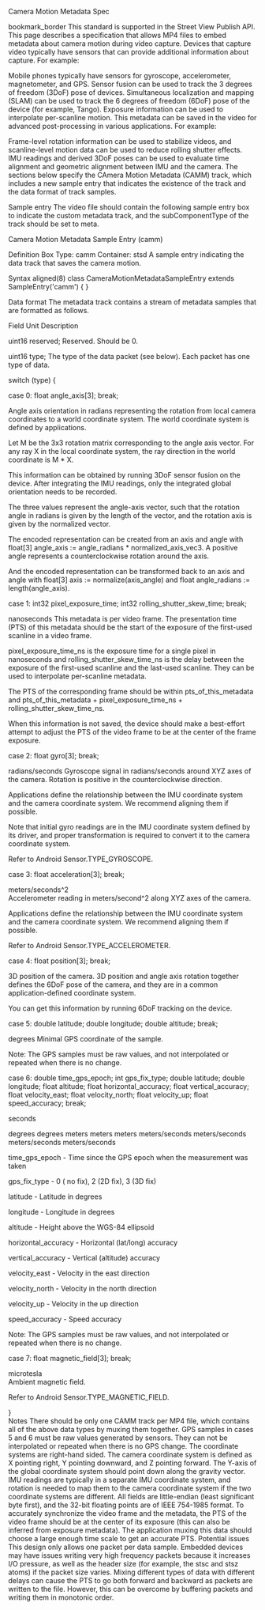 Camera Motion Metadata Spec

bookmark_border
This standard is supported in the Street View Publish API.
This page describes a specification that allows MP4 files to embed metadata about camera motion during video capture. Devices that capture video typically have sensors that can provide additional information about capture. For example:

Mobile phones typically have sensors for gyroscope, accelerometer, magnetometer, and GPS.
Sensor fusion can be used to track the 3 degrees of freedom (3DoF) pose of devices.
Simultaneous localization and mapping (SLAM) can be used to track the 6 degrees of freedom (6DoF) pose of the device (for example, Tango).
Exposure information can be used to interpolate per-scanline motion.
This metadata can be saved in the video for advanced post-processing in various applications. For example:

Frame-level rotation information can be used to stabilize videos, and scanline-level motion data can be used to reduce rolling shutter effects.
IMU readings and derived 3DoF poses can be used to evaluate time alignment and geometric alignment between IMU and the camera.
The sections below specify the CAmera Motion Metadata (CAMM) track, which includes a new sample entry that indicates the existence of the track and the data format of track samples.

Sample entry
The video file should contain the following sample entry box to indicate the custom metadata track, and the subComponentType of the track should be set to meta.


Camera Motion Metadata Sample Entry (camm)

Definition
Box Type: camm
Container: stsd
A sample entry indicating the data track that saves the camera motion.

Syntax
aligned(8) class CameraMotionMetadataSampleEntry extends SampleEntry('camm') {
}
  
Data format
The metadata track contains a stream of metadata samples that are formatted as follows.

Field	Unit	Description

uint16 reserved;
Reserved. Should be 0.

uint16 type;
The type of the data packet (see below). Each packet has one type of data.

switch (type) {

  case 0:
    float angle_axis[3];
  break;
          
Angle axis orientation in radians representing the rotation from local camera coordinates to a world coordinate system. The world coordinate system is defined by applications.

Let M be the 3x3 rotation matrix corresponding to the angle axis vector. For any ray X in the local coordinate system, the ray direction in the world coordinate is M * X.

This information can be obtained by running 3DoF sensor fusion on the device. After integrating the IMU readings, only the integrated global orientation needs to be recorded.

The three values represent the angle-axis vector, such that the rotation angle in radians is given by the length of the vector, and the rotation axis is given by the normalized vector.

The encoded representation can be created from an axis and angle with float[3] angle_axis := angle_radians * normalized_axis_vec3. A positive angle represents a counterclockwise rotation around the axis.

And the encoded representation can be transformed back to an axis and angle with float[3] axis := normalize(axis_angle) and float angle_radians := length(angle_axis).


  case 1:
    int32 pixel_exposure_time;
    int32 rolling_shutter_skew_time;
  break;
          
nanoseconds	
This metadata is per video frame. The presentation time (PTS) of this metadata should be the start of the exposure of the first-used scanline in a video frame.

pixel_exposure_time_ns is the exposure time for a single pixel in nanoseconds and rolling_shutter_skew_time_ns is the delay between the exposure of the first-used scanline and the last-used scanline. They can be used to interpolate per-scanline metadata.

The PTS of the corresponding frame should be within pts_of_this_metadata and pts_of_this_metadata + pixel_exposure_time_ns + rolling_shutter_skew_time_ns.

When this information is not saved, the device should make a best-effort attempt to adjust the PTS of the video frame to be at the center of the frame exposure.


  case 2:
    float gyro[3];
  break;
          
radians/seconds	
Gyroscope signal in radians/seconds around XYZ axes of the camera. Rotation is positive in the counterclockwise direction.

Applications define the relationship between the IMU coordinate system and the camera coordinate system. We recommend aligning them if possible.

Note that initial gyro readings are in the IMU coordinate system defined by its driver, and proper transformation is required to convert it to the camera coordinate system.

Refer to Android Sensor.TYPE_GYROSCOPE.


  case 3:
    float acceleration[3];
  break;
          
meters/seconds^2	
Accelerometer reading in meters/second^2 along XYZ axes of the camera.

Applications define the relationship between the IMU coordinate system and the camera coordinate system. We recommend aligning them if possible.

Refer to Android Sensor.TYPE_ACCELEROMETER.


  case 4:
    float position[3];
  break;
          
3D position of the camera. 3D position and angle axis rotation together defines the 6DoF pose of the camera, and they are in a common application-defined coordinate system.

You can get this information by running 6DoF tracking on the device.


  case 5:
    double latitude;
    double longitude;
    double altitude;
  break;
          
degrees	
Minimal GPS coordinate of the sample.

Note: The GPS samples must be raw values, and not interpolated or repeated when there is no change.

  case 6:
    double time_gps_epoch;
    int gps_fix_type;
    double latitude;
    double longitude;
    float altitude;
    float horizontal_accuracy;
    float vertical_accuracy;
    float velocity_east;
    float velocity_north;
    float velocity_up;
    float speed_accuracy;
  break;
          


seconds

degrees
degrees
meters
meters
meters
meters/seconds
meters/seconds
meters/seconds
meters/seconds
          
time_gps_epoch - Time since the GPS epoch when the measurement was taken

gps_fix_type - 0 ( no fix), 2 (2D fix), 3 (3D fix)

latitude - Latitude in degrees

longitude - Longitude in degrees

altitude - Height above the WGS-84 ellipsoid

horizontal_accuracy - Horizontal (lat/long) accuracy

vertical_accuracy - Vertical (altitude) accuracy

velocity_east - Velocity in the east direction

velocity_north - Velocity in the north direction

velocity_up - Velocity in the up direction

speed_accuracy - Speed accuracy

Note: The GPS samples must be raw values, and not interpolated or repeated when there is no change.

  case 7:
    float magnetic_field[3];
  break;
          
microtesla	
Ambient magnetic field.

Refer to Android Sensor.TYPE_MAGNETIC_FIELD.

}		
Notes
There should be only one CAMM track per MP4 file, which contains all of the above data types by muxing them together.
GPS samples in cases 5 and 6 must be raw values generated by sensors. They can not be interpolated or repeated when there is no GPS change.
The coordinate systems are right-hand sided. The camera coordinate system is defined as X pointing right, Y pointing downward, and Z pointing forward. The Y-axis of the global coordinate system should point down along the gravity vector.
IMU readings are typically in a separate IMU coordinate system, and rotation is needed to map them to the camera coordinate system if the two coordinate systems are different.
All fields are little-endian (least significant byte first), and the 32-bit floating points are of IEEE 754-1985 format.
To accurately synchronize the video frame and the metadata, the PTS of the video frame should be at the center of its exposure (this can also be inferred from exposure metadata).
The application muxing this data should choose a large enough time scale to get an accurate PTS.
Potential issues
This design only allows one packet per data sample. Embedded devices may have issues writing very high frequency packets because it increases I/O pressure, as well as the header size (for example, the stsc and stsz atoms) if the packet size varies.
Mixing different types of data with different delays can cause the PTS to go both forward and backward as packets are written to the file. However, this can be overcome by buffering packets and writing them in monotonic order.